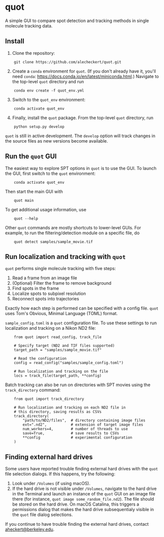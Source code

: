 # quot
A simple GUI to compare spot detection and tracking methods in single molecule tracking data.

## Install

1. Clone the repository:
```
    git clone https://github.com/alecheckert/quot.git
```

2. Create a `conda` environment for `quot`. (If you don't already have it, you'll need `conda`: https://docs.conda.io/en/latest/miniconda.html.) Navigate to the top-level `quot` directory and run 

```
    conda env create -f quot_env.yml
```

3. Switch to the `quot_env` environment:

```
    conda activate quot_env
```

4. Finally, install the `quot` package. From the top-level `quot` directory, run

```
    python setup.py develop
```

`quot` is still in active development. The `develop` option  will track changes in the source files as new versions become available.

## Run the `quot` GUI

The easiest way to explore SPT options in `quot` is to use the GUI. To launch the GUI, first switch to the `quot` environment:

```
    conda activate quot_env
```

Then start the main GUI with

```
    quot main
```

To get additional usage information, use
```
    quot --help
```

Other `quot` commands are mostly shortcuts to lower-level GUIs. For example, to run the filtering/detection module on a specific file, do
```
    quot detect samples/sample_movie.tif
```

## Run localization and tracking with `quot`

`quot` performs single molecule tracking with five steps:

1. Read a frame from an image file
2. (Optional) Filter the frame to remove background
3. Find spots in the frame
4. Localize spots to subpixel resolution
5. Reconnect spots into trajectories

Exactly how each step is performed can be specified with a config file. `quot` uses Tom's Obvious, Minimal Language (TOML) format.

`sample_config.toml` is a `quot` configuration file. To use these settings to run localization and tracking on a Nikon ND2 file:

```
    from quot import read_config, track_file

    # Specify target (ND2 and TIF files supported)
    target_path = "samples/sample_movie.tif"

    # Read the configuration
    config = read_config("samples/sample_config.toml")

    # Run localization and tracking on the file
    locs = track_file(target_path, **config)
```

Batch tracking can also be run on directories with SPT movies using the `track_directory` command:

```
    from quot import track_directory

    # Run localization and tracking on each ND2 file in 
    # this directory, saving results as CSVs
    track_directory(
        "path/to/ND2/files",  # directory containing image files
        ext=".nd2",           # extension of target image files
        num_workers=4,        # number of threads to use
        save=True,            # save results to CSVs
        **config              # experimental configuration
    )

```

## Finding external hard drives

Some users have reported trouble finding external hard drives with the `quot` file selection dialogs. If this happens, try the following:

1. Look under `/Volumes` (if using macOS).
2. If the hard drive is not visible under `/Volumes`, navigate to the hard drive in the Terminal and launch an instance of the `quot` GUI on an image file there (for instance, `quot image some_random_file.nd2`). The file should be stored on the hard drive. On macOS Catalina, this triggers a permissions dialog that makes the hard drive subsequentialy visible in the `quot` file dialog selections.

If you continue to have trouble finding the external hard drives, contact <aheckert@berkeley.edu>.
